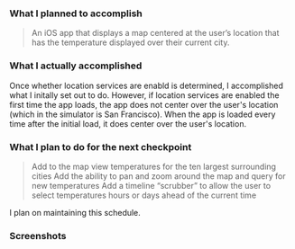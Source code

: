 ### What I planned to accomplish
> An iOS app that displays a map centered at the user’s location that has the temperature displayed over their current city.

### What I actually accomplished
Once whether location services are enabld is determined, I accomplished what I initally set out to do. However, if location services are enabled the first time the app loads, the app does not center over the user's location (which in the simulator is San Francisco). When the app is loaded every time after the initial load, it does center over the user's location.

### What I plan to do for the next checkpoint
> Add to the map view temperatures for the ten largest surrounding cities
> Add the ability to pan and zoom around the map and query for new temperatures
> Add a timeline “scrubber” to allow the user to select temperatures hours or days ahead of the current time

I plan on maintaining this schedule.

### Screenshots
